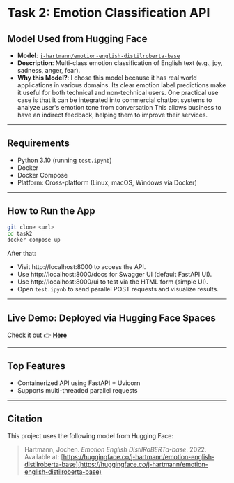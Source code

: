 # Task 2: Emotion Classification API

## Model Used from Hugging Face

- **Model**: [`j-hartmann/emotion-english-distilroberta-base`](https://huggingface.co/j-hartmann/emotion-english-distilroberta-base)
- **Description**: Multi-class emotion classification of English text (e.g., joy, sadness, anger, fear).
- **Why this Model?**: I chose this model because it has real world applications in various domains. Its clear emotion label predictions make it useful for both  technical and non-technical users. One practical use case is that it can be integrated into commercial chatbot systems to analyze user's emotion tone from conversation This allows business to have an indirect feedback, helping them to improve their services. 

---

## Requirements

- Python 3.10 (running `test.ipynb`)
- Docker 
- Docker Compose 
- Platform: Cross-platform (Linux, macOS, Windows via Docker)

---

## How to Run the App

```bash
git clone <url>
cd task2
docker compose up
```
After that:
- Visit http://localhost:8000 to access the API.
- Use http://localhost:8000/docs for Swagger UI (default FastAPI UI).
- Use http://localhost:8000/ui to test via the HTML form (simple UI).
- Open `test.ipynb` to send parallel POST requests and visualize results.

---

## Live Demo: Deployed via Hugging Face Spaces

Check it out  👉 [**Here**  ](https://huggingface.co/spaces/shezin/LemayAI_Task2)

---

## Top Features

- Containerized API using FastAPI + Uvicorn
- Supports multi-threaded parallel requests

---

## Citation

This project uses the following model from Hugging Face:
> Hartmann, Jochen. *Emotion English DistilRoBERTa-base*. 2022.  
> Available at: [https://huggingface.co/j-hartmann/emotion-english-distilroberta-base](https://huggingface.co/j-hartmann/emotion-english-distilroberta-base)
